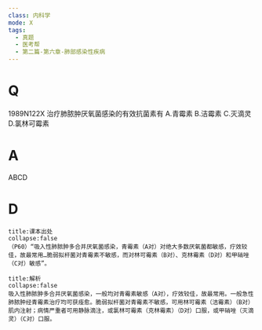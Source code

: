```yaml
---
class: 内科学
mode: X
tags:
  - 真题
  - 医考帮
  - 第二篇-第六章-肺部感染性疾病
---
```


# Q
1989N122X 治疗肺脓肿厌氧菌感染的有效抗菌素有
A.青霉素
B.洁霉素
C.灭滴灵
D.氯林可霉素

# A
ABCD
# D
```ad-note
title:课本出处
collapse:false
（P60）“吸入性肺脓肿多合并厌氧菌感染，青霉素（A对）对绝大多数厌氧菌都敏感，疗效较佳，故最常用…脆弱拟杆菌对青霉素不敏感，而对林可霉素（B对）、克林霉素（D对）和甲硝唑（C对）敏感”。
```

```ad-summary
title:解析
collapse:false
吸入性肺脓肿多合并厌氧菌感染，一般均对青霉素敏感（A对），疗效较佳，故最常用。一般急性肺脓肿经青霉素治疗均可获痊愈。脆弱拟杆菌对青霉素不敏感，可用林可霉素（洁霉素）（B对）肌内注射；病情严重者可用静脉滴注，或氯林可霉素（克林霉素）（D对）口服，或甲硝唑（灭滴灵）（C对）口服。
```

